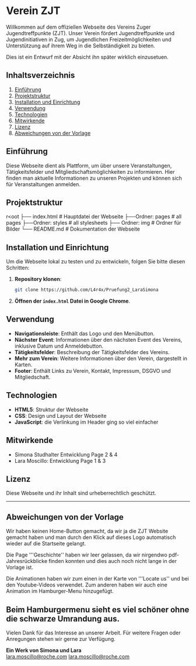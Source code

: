 # Verein ZJT

Willkommen auf dem offiziellen Webseite des Vereins Zuger Jugendtreffpunkte (ZJT). Unser Verein fördert Jugendtreffpunkte und Jugendinitiativen in Zug, um Jugendlichen Freizeitmöglichkeiten und Unterstützung auf ihrem Weg in die Selbständigkeit zu bieten.

Dies ist ein Entwurf mit der Absicht ihn später wirklich einzusetuen.

## Inhaltsverzeichnis

1. [Einführung](#einführung)
2. [Projektstruktur](#projektstruktur)
3. [Installation und Einrichtung](#installation-und-einrichtung)
4. [Verwendung](#verwendung)
5. [Technologien](#technologien)
6. [Mitwirkende](#mitwirkende)
7. [Lizenz](#lizenz)
8. [Abweichungen von der Vorlage](#abweichungen-von-der-vorlage)

## Einführung

Diese Webseite dient als Plattform, um über unsere Veranstaltungen, Tätigkeitsfelder und Mitgliedschaftsmöglichkeiten zu informieren.
Hier finden man aktuelle Informationen zu unseren Projekten und können sich für Veranstaltungen anmelden.

## Projektstruktur

r<oot
├── index.html # Hauptdatei der Webseite
├──Ordner: pages # all pages
├──Ordner: styles # all stylesheets
├── Ordner: img # Ordner für Bilder
└── README.md # Dokumentation der Webseite

## Installation und Einrichtung

Um die Webseite lokal zu testen und zu entwickeln, folgen Sie bitte diesen Schritten:

1. **Repository klonen**:

   ```bash
   git clone https://github.com/L4r4x/Pruefung2_LaraSimona
   ```

2. **Öffnen der `index.html` Datei in Google Chrome**.

## Verwendung

- **Navigationsleiste**: Enthält das Logo und den Menübutton.
- **Nächster Event**: Informationen über den nächsten Event des Vereins, inklusive Datum und Anmeldebutton.
- **Tätigkeitsfelder**: Beschreibung der Tätigkeitsfelder des Vereins.
- **Mehr zum Verein**: Weitere Informationen über den Verein, dargestellt in Karten.
- **Footer**: Enthält Links zu Verein, Kontakt, Impressum, DSGVO und Mitgliedschaft.

## Technologien

- **HTML5**: Struktur der Webseite
- **CSS**: Design und Layout der Webseite
- **JavaScript**: die Verlinkung im Header ging so viel einfacher

## Mitwirkende

- Simona Studhalter Entwicklung Page 2 & 4
- Lara Moscillo: Entwicklung Page 1 & 3

## Lizenz

Diese Webseite und ihr Inhalt sind urheberrechtlich geschützt.

---

## Abweichungen von der Vorlage

Wir haben keinen Home-Button gemacht, da wir ja die ZJT Website gemacht haben und man durch den Klick auf dieses Logo automatisch wieder auf die Startseite gelangt.

Die Page '''Geschichte'' haben wir leer gelassen, da wir nirgendwo pdf-Jahresrückblicke finden konnten und dies auch noch nicht lange in der Vorlage ist.

Die Animationen haben wir zum einen in der Karte von '''Locate us'' und bei den Youtube-Videos verwendet. Zum anderen haben wir auch eine Animation im Hamburger-Menu hinzugefügt.

## Beim Hamburgermenu sieht es viel schöner ohne die schwarze Umrandung aus.

Vielen Dank für das Interesse an unserer Arbeit.
Für weitere Fragen oder Anregungen stehen wir gerne zur Verfügung.

**Ein Werk von Simona und Lara**  
lara.moscillo@roche.com
lara.moscillo@roche.com
